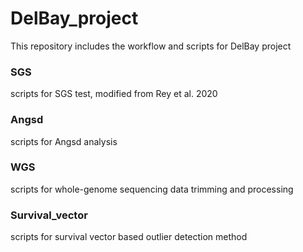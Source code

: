 # DelBay_project
This repository includes the workflow and scripts for DelBay project

### SGS
scripts for SGS test, modified from Rey et al. 2020

### Angsd 
scripts for Angsd analysis

### WGS
scripts for whole-genome sequencing data trimming and processing

### Survival_vector
scripts for survival vector based outlier detection method 
